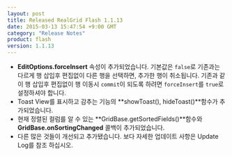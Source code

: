 ```yaml
---
layout: post
title: Released RealGrid Flash 1.1.13
date: 2015-03-13 15:47:54 +9:00 GMT
category: "Release Notes"
product: flash
version: 1.1.13
---
```


* **EditOptions.forceInsert** 속성이 추가되었습니다. 기본값은 `false`로 기존과는 다르게 행 삽입후 편집없이 다른 행을 선택하면, 추가한 행이 취소됩니다. 기존과 같이 행 삽입후 편집없이 행 이동시 `commit`이 되도록 하려면 `forceInsert`를 `true`로 설정하셔야 합니다.
* Toast View를 표시하고 감추는 기능의 **showToast(), hideToast()**함수가 추가되었습니다.
* 현재 정렬된 컬럼를 알 수 있는 **GridBase.getSortedFields()**함수와 **GridBase.onSortingChanged** 콜백이 추가되었습니다.
* 다른 많은 것들이 개선되고 추가됐습니다. 보다 자세한 업데이트 사항은 Update Log를 참조 하십시오.
